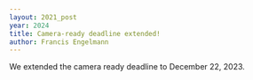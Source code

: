 ```yaml
---
layout: 2021_post
year: 2024
title: Camera-ready deadline extended!
author: Francis Engelmann
---
```


We extended the camera ready deadline to December 22, 2023.
